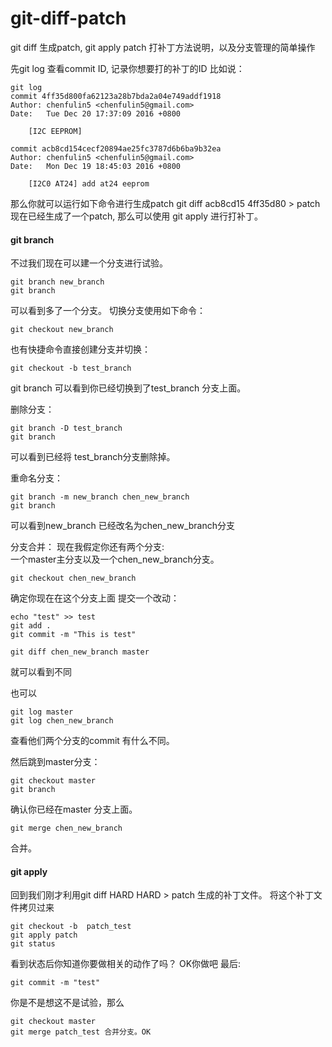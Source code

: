 # git-diff-patch
git diff 生成patch, git apply patch 打补丁方法说明，以及分支管理的简单操作

先git log 查看commit ID, 记录你想要打的补丁的ID
比如说：
```
git log
commit 4ff35d800fa62123a28b7bda2a04e749addf1918
Author: chenfulin5 <chenfulin5@gmail.com>
Date:   Tue Dec 20 17:37:09 2016 +0800

    [I2C EEPROM]

commit acb8cd154cecf20894ae25fc3787d6b6ba9b32ea
Author: chenfulin5 <chenfulin5@gmail.com>
Date:   Mon Dec 19 18:45:03 2016 +0800

    [I2C0 AT24] add at24 eeprom
```
那么你就可以运行如下命令进行生成patch
git diff acb8cd15   4ff35d80  > patch
现在已经生成了一个patch, 那么可以使用 git apply 进行打补丁。

#### git branch

不过我们现在可以建一个分支进行试验。
```
git branch new_branch
git branch  
```
可以看到多了一个分支。
切换分支使用如下命令：
```
git checkout new_branch
```
也有快捷命令直接创建分支并切换：
```
git checkout -b test_branch
```
git branch 可以看到你已经切换到了test_branch 分支上面。

删除分支：
```
git branch -D test_branch
git branch 
```
可以看到已经将 test_branch分支删除掉。


重命名分支：
```
git branch -m new_branch chen_new_branch
git branch 
```
可以看到new_branch 已经改名为chen_new_branch分支

分支合并：
现在我假定你还有两个分支:    
一个master主分支以及一个chen_new_branch分支。
```
git checkout chen_new_branch 
```
确定你现在在这个分支上面
提交一个改动：
```
echo "test" >> test
git add .
git commit -m "This is test"

git diff chen_new_branch master 
```
就可以看到不同   

也可以
```
git log master
git log chen_new_branch
```
查看他们两个分支的commit 有什么不同。

然后跳到master分支：
```
git checkout master
git branch 
```
确认你已经在master 分支上面。
```
git merge chen_new_branch 
```
合并。

#### git apply

回到我们刚才利用git diff HARD HARD > patch 生成的补丁文件。
将这个补丁文件拷贝过来
```
git checkout -b  patch_test
git apply patch
git status 
```
看到状态后你知道你要做相关的动作了吗？
OK你做吧
最后:
```
git commit -m "test"
```

你是不是想这不是试验，那么
```
git checkout master
git merge patch_test 合并分支。OK
```
